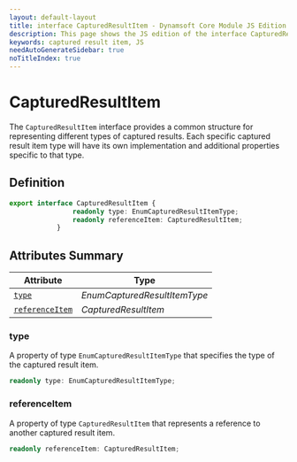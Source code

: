 ```yaml
---
layout: default-layout
title: interface CapturedResultItem - Dynamsoft Core Module JS Edition API Reference
description: This page shows the JS edition of the interface CapturedResultItem in Dynamsoft Core Module.
keywords: captured result item, JS
needAutoGenerateSidebar: true
noTitleIndex: true
---
```


# CapturedResultItem

The `CapturedResultItem` interface provides a common structure for representing different types of captured results. Each specific captured result item type will have its own implementation and additional properties specific to that type.

## Definition

```ts
export interface CapturedResultItem {
                readonly type: EnumCapturedResultItemType;
                readonly referenceItem: CapturedResultItem;
            }
```

## Attributes Summary

| Attribute                         | Type|
|--------------------------------|------------|
| [`type`](#type)              | *EnumCapturedResultItemType*          |
| [`referenceItem`](#referenceItem)    | *CapturedResultItem*          |

### type

A property of type `EnumCapturedResultItemType` that specifies the type of the captured result item.

```ts
readonly type: EnumCapturedResultItemType;
```

### referenceItem

A property of type `CapturedResultItem` that represents a reference to another captured result item.

```ts
readonly referenceItem: CapturedResultItem;
```